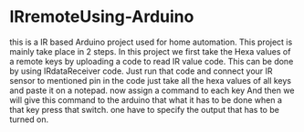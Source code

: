# IRremoteUsing-Arduino
this is a IR based Arduino project used for home automation.
This project is mainly take place in 2 steps.
In this project we first take the Hexa values of a remote keys by uploading a code to read IR value code. This can be done by using IRdataReceiver code. Just run that code and connect your IR sensor to mentioned pin in the code
just take all the hexa values of all keys and paste it on a notepad.
now assign a command to each key
And then we will give this command to the arduino that what it has to be done when a that key press that switch.
one have to specify the output that has to be turned on.

